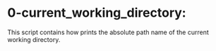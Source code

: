 # 0-current_working_directory: 

This script contains how prints the absolute path name of the current working directory.
